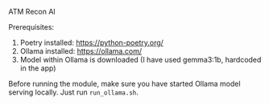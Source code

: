 ATM Recon AI

Prerequisites:
1. Poetry installed: https://python-poetry.org/
2. Ollama installed: https://ollama.com/
3. Model within Ollama is downloaded (I have used gemma3:1b, hardcoded in the app)

Before running the module, make sure you have started Ollama model serving locally.
Just run `run_ollama.sh`.